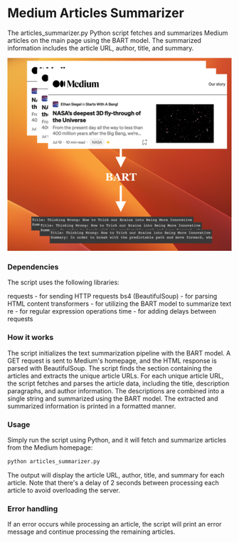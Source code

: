 # Medium Articles Summarizer

The articles_summarizer.py Python script fetches and summarizes Medium articles on the main page using the BART model. The summarized information includes the article URL, author, title, and summary.

![descriptive image](summarizer.png)

### Dependencies
The script uses the following libraries:

requests - for sending HTTP requests
bs4 (BeautifulSoup) - for parsing HTML content
transformers - for utilizing the BART model to summarize text
re - for regular expression operations
time - for adding delays between requests

### How it works
The script initializes the text summarization pipeline with the BART model.
A GET request is sent to Medium's homepage, and the HTML response is parsed with BeautifulSoup.
The script finds the section containing the articles and extracts the unique article URLs.
For each unique article URL, the script fetches and parses the article data, including the title, description paragraphs, and author information.
The descriptions are combined into a single string and summarized using the BART model.
The extracted and summarized information is printed in a formatted manner.

### Usage
Simply run the script using Python, and it will fetch and summarize articles from the Medium homepage:
```bash
python articles_summarizer.py
```
The output will display the article URL, author, title, and summary for each article. Note that there's a delay of 2 seconds between processing each article to avoid overloading the server.

### Error handling
If an error occurs while processing an article, the script will print an error message and continue processing the remaining articles.
